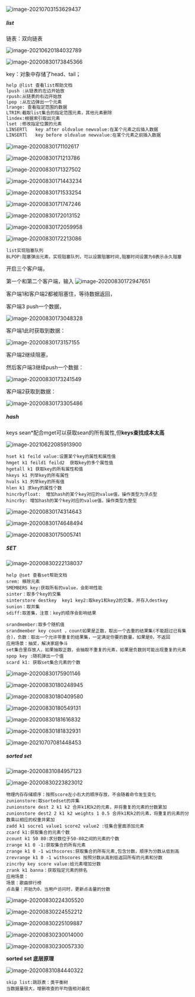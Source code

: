 ![image-20210703153629437](03.redis的list、set、hash、sorted_set、skiplist.assets/image-20210703153629437.png)

##### list

链表：双向链表

![image-20210620184032789](03.redis的list、set、hash、sorted_set、skiplist.assets/image-20210620184032789.png)

![image-20200830173845366](03.redis的list、set、hash、sorted_set、skiplist.assets/image-20200830173845366.png)

key：对象中存储了head、tail；

```txt
help @list 查看list帮助文档
lpush :从链表的左边开始放
rpush:从链表的右边开始放
lpop :从左边弹出一个元素
lrange: 查看指定范围的数据
LTRIM:截取list集合的指定范围元素，其他元素删除
lindex:根据索引取出元素
lset :修改指定位置的元素
LINSERTl   key after oldvalue newvalue:在某个元素之后插入数据
LINSERTl   key before oldvalue newvalue:在某个元素之前插入数据
```



![image-20200830171102617](03.redis的list、set、hash、sorted_set、skiplist.assets/image-20200830171102617.png)

![image-20200830171213786](03.redis的list、set、hash、sorted_set、skiplist.assets/image-20200830171213786.png)

![image-20200830171327502](03.redis的list、set、hash、sorted_set、skiplist.assets/image-20200830171327502.png)

![image-20200830171443234](03.redis的list、set、hash、sorted_set、skiplist.assets/image-20200830171443234.png)

![image-20200830171533254](03.redis的list、set、hash、sorted_set、skiplist.assets/image-20200830171533254.png)

![image-20200830171747246](03.redis的list、set、hash、sorted_set、skiplist.assets/image-20200830171747246.png)

![image-20200830172013152](03.redis的list、set、hash、sorted_set、skiplist.assets/image-20200830172013152.png)

![image-20200830172059958](03.redis的list、set、hash、sorted_set、skiplist.assets/image-20200830172059958.png)

![image-20200830172213086](03.redis的list、set、hash、sorted_set、skiplist.assets/image-20200830172213086.png)

```
list实现阻塞队列
BLPOP:阻塞弹出元素，实现阻塞队列，可以设置阻塞时间,阻塞时间设置为0表示永久阻塞
```

开启三个客户端，

第一个和第二个客户端，输入
![image-20200830172947651](03.redis的list、set、hash、sorted_set、skiplist.assets/image-20200830172947651.png)

客户端1和客户端2都被阻塞住，等待数据返回，

客户端3 push一个数据，

![image-20200830173048328](03.redis的list、set、hash、sorted_set、skiplist.assets/image-20200830173048328.png)

客户端1此时获取到数据：

![image-20200830173157155](03.redis的list、set、hash、sorted_set、skiplist.assets/image-20200830173157155.png)

客户端2继续阻塞，

然后客户端3继续push一个数据：

![image-20200830173241549](03.redis的list、set、hash、sorted_set、skiplist.assets/image-20200830173241549.png)

客户端2获取到数据：

![image-20200830173305486](03.redis的list、set、hash、sorted_set、skiplist.assets/image-20200830173305486.png)

##### hash

keys sean*配合mget可以获取sean的所有属性,但**keys查找成本太高**

![image-20210622085913900](03.redis的list、set、hash、sorted_set、skiplist.assets/image-20210622085913900.png)

```
hset k1 feild value:设置某个key的属性和属性值
hmget k1 feild1 feild2  获取key的多个属性值
hgetall k1 获取key的所有属性和值
hkeys k1 列举key的所有属性
hvals k1 列举key的所有值
hlen k1 求key的属性个数
hincrbyfloat:  增加hash的某个key对应的value值，操作类型为浮点型
hincrby: 增加hash的某个key对应的value值，操作类型为整型
```



![image-20200830174314643](03.redis的list、set、hash、sorted_set、skiplist.assets/image-20200830174314643.png)

![image-20200830174648494](03.redis的list、set、hash、sorted_set、skiplist.assets/image-20200830174648494.png)

![image-20200830175005741](03.redis的list、set、hash、sorted_set、skiplist.assets/image-20200830175005741.png)

##### SET

![image-20200830222138037](03.redis的list、set、hash、sorted_set、skiplist.assets/image-20200830222138037.png)

```
help @set 查看set帮助文档
srem: 移除元素
SMEMBERS key:获取所有的value，会影响性能
sinter：取多个key的交集
sinterstore destkey  key1 key2:取key1和key2的交集，并存入destkey
sunion：取并集
sdiff:取差集，注意：key的顺序会影响结果

srandmember:取多个随机值
srandmember key count ，count如果是正数，取出一个去重的结果集(不能超过已有集合)，负数：取出一个允许带重复的结果集，一定满足你要的数量，如果是0，不返回
应用场景：抽奖，解决家庭争斗
set集合里存放人，如果抽取正数，会抽取不重复的元素，如果是负数则可能出现重复的元素
spop key :随机弹出一个值
scard k1: 获取set集合元素的个数
```

![image-20200830175901146](03.redis的list、set、hash、sorted_set、skiplist.assets/image-20200830175901146.png)

![image-20200830180248945](03.redis的list、set、hash、sorted_set、skiplist.assets/image-20200830180248945.png)

![image-20200830180409580](03.redis的list、set、hash、sorted_set、skiplist.assets/image-20200830180409580.png)

![image-20200830180549131](03.redis的list、set、hash、sorted_set、skiplist.assets/image-20200830180549131.png)

![image-20200830181616832](03.redis的list、set、hash、sorted_set、skiplist.assets/image-20200830181616832.png)

![image-20200830181832931](03.redis的list、set、hash、sorted_set、skiplist.assets/image-20200830181832931.png)



![image-20210707081448453](03.redis的list、set、hash、sorted_set、skiplist.assets/image-20210707081448453.png)

##### sorted set

![image-20200831084957123](03.redis的list、set、hash、sorted_set、skiplist.assets/image-20200831084957123.png)

![image-20200830223823012](03.redis的list、set、hash、sorted_set、skiplist.assets/image-20200830223823012.png)

```
物理内存存储顺序：按照score左小右大的顺序存放，不会随着命令发生变化
zunionstore:取sortedset的并集
zunionstore dest 2 k1 k2 合并k1和k2的元素，并将重复的元素的分数累加
zunionstore dest2 2 k1 k2 weights 1 0.5 合并k1和k2的元素，将重复的元素的分数乘以相应的权重并累加
zadd k1 socre1 value1 score2 value2 :往集合里面添加元素 
zcard k1:获取集合的元素个数
zcount k1 50 80:求分数位于50-80之间的元素的个数
zrange k1 0 -1:获取集合的所有元素
zrange k1 0 -1 withscores:获取集合的所有元素,包含分数，顺序为分数从低到高
zrevrange k1 0 -1 withscores 按照分数从高到低返回所有的元素和分数
zincrby key score value:给元素增加分数
zrank k1 banna：获取指定元素的排名
应用场景：
场景：歌曲排行榜
点击量：开始为0，当用户访问时，更新点击量的分数
```



![image-20200830224305520](03.redis的list、set、hash、sorted_set、skiplist.assets/image-20200830224305520.png)

![image-20200830224552212](03.redis的list、set、hash、sorted_set、skiplist.assets/image-20200830224552212.png)

![image-20200830225109887](03.redis的list、set、hash、sorted_set、skiplist.assets/image-20200830225109887.png)

![image-20200830230014000](03.redis的list、set、hash、sorted_set、skiplist.assets/image-20200830230014000.png)

![image-20200830230057330](03.redis的list、set、hash、sorted_set、skiplist.assets/image-20200830230057330.png)

**sorted set 底层原理**

![image-20200831084440322](03.redis的list、set、hash、sorted_set、skiplist.assets/image-20200831084440322.png)

```
skip list:跳跃表：类平衡树
当数据量很大，增删改查的平均值相对最优
```


